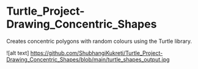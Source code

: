 # Turtle_Project-Drawing_Concentric_Shapes

Creates concentric polygons with random colours using the Turtle library.

![alt text] https://github.com/ShubhangiKukreti/Turtle_Project-Drawing_Concentric_Shapes/blob/main/turtle_shapes_output.jpg

